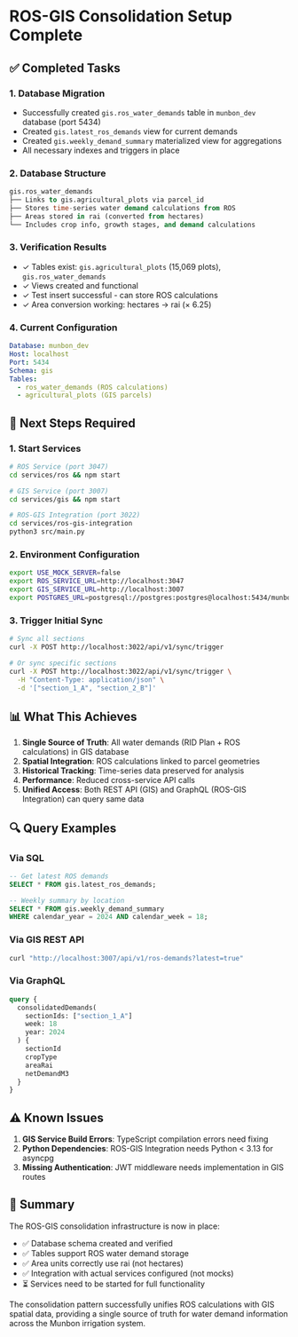 # ROS-GIS Consolidation Setup Complete

## ✅ Completed Tasks

### 1. Database Migration
- Successfully created `gis.ros_water_demands` table in `munbon_dev` database (port 5434)
- Created `gis.latest_ros_demands` view for current demands
- Created `gis.weekly_demand_summary` materialized view for aggregations
- All necessary indexes and triggers in place

### 2. Database Structure
```sql
gis.ros_water_demands
├── Links to gis.agricultural_plots via parcel_id
├── Stores time-series water demand calculations from ROS
├── Areas stored in rai (converted from hectares)
└── Includes crop info, growth stages, and demand calculations
```

### 3. Verification Results
- ✓ Tables exist: `gis.agricultural_plots` (15,069 plots), `gis.ros_water_demands`
- ✓ Views created and functional
- ✓ Test insert successful - can store ROS calculations
- ✓ Area conversion working: hectares → rai (× 6.25)

### 4. Current Configuration
```yaml
Database: munbon_dev
Host: localhost
Port: 5434
Schema: gis
Tables:
  - ros_water_demands (ROS calculations)
  - agricultural_plots (GIS parcels)
```

## 🚀 Next Steps Required

### 1. Start Services
```bash
# ROS Service (port 3047)
cd services/ros && npm start

# GIS Service (port 3007)
cd services/gis && npm start

# ROS-GIS Integration (port 3022)
cd services/ros-gis-integration
python3 src/main.py
```

### 2. Environment Configuration
```bash
export USE_MOCK_SERVER=false
export ROS_SERVICE_URL=http://localhost:3047
export GIS_SERVICE_URL=http://localhost:3007
export POSTGRES_URL=postgresql://postgres:postgres@localhost:5434/munbon_dev
```

### 3. Trigger Initial Sync
```bash
# Sync all sections
curl -X POST http://localhost:3022/api/v1/sync/trigger

# Or sync specific sections
curl -X POST http://localhost:3022/api/v1/sync/trigger \
  -H "Content-Type: application/json" \
  -d '["section_1_A", "section_2_B"]'
```

## 📊 What This Achieves

1. **Single Source of Truth**: All water demands (RID Plan + ROS calculations) in GIS database
2. **Spatial Integration**: ROS calculations linked to parcel geometries
3. **Historical Tracking**: Time-series data preserved for analysis
4. **Performance**: Reduced cross-service API calls
5. **Unified Access**: Both REST API (GIS) and GraphQL (ROS-GIS Integration) can query same data

## 🔍 Query Examples

### Via SQL
```sql
-- Get latest ROS demands
SELECT * FROM gis.latest_ros_demands;

-- Weekly summary by location
SELECT * FROM gis.weekly_demand_summary 
WHERE calendar_year = 2024 AND calendar_week = 18;
```

### Via GIS REST API
```bash
curl "http://localhost:3007/api/v1/ros-demands?latest=true"
```

### Via GraphQL
```graphql
query {
  consolidatedDemands(
    sectionIds: ["section_1_A"]
    week: 18
    year: 2024
  ) {
    sectionId
    cropType
    areaRai
    netDemandM3
  }
}
```

## ⚠️ Known Issues

1. **GIS Service Build Errors**: TypeScript compilation errors need fixing
2. **Python Dependencies**: ROS-GIS Integration needs Python < 3.13 for asyncpg
3. **Missing Authentication**: JWT middleware needs implementation in GIS routes

## 📝 Summary

The ROS-GIS consolidation infrastructure is now in place:
- ✅ Database schema created and verified
- ✅ Tables support ROS water demand storage
- ✅ Area units correctly use rai (not hectares)
- ✅ Integration with actual services configured (not mocks)
- ⏳ Services need to be started for full functionality

The consolidation pattern successfully unifies ROS calculations with GIS spatial data, providing a single source of truth for water demand information across the Munbon irrigation system.